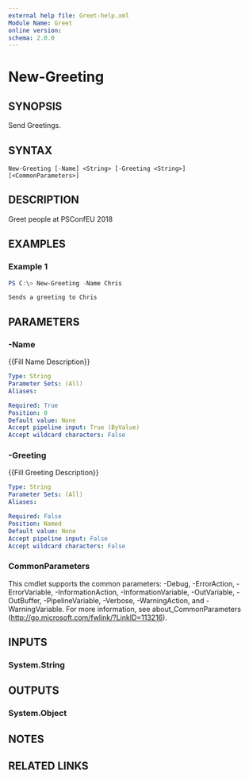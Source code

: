 ```yaml
---
external help file: Greet-help.xml
Module Name: Greet
online version:
schema: 2.0.0
---
```


# New-Greeting

## SYNOPSIS
Send Greetings.

## SYNTAX

```
New-Greeting [-Name] <String> [-Greeting <String>] [<CommonParameters>]
```

## DESCRIPTION
Greet people at PSConfEU 2018

## EXAMPLES

### Example 1
```powershell
PS C:\> New-Greeting -Name Chris
```

```text
Sends a greeting to Chris
```

## PARAMETERS

### -Name
{{Fill Name Description}}

```yaml
Type: String
Parameter Sets: (All)
Aliases:

Required: True
Position: 0
Default value: None
Accept pipeline input: True (ByValue)
Accept wildcard characters: False
```

### -Greeting
{{Fill Greeting Description}}

```yaml
Type: String
Parameter Sets: (All)
Aliases:

Required: False
Position: Named
Default value: None
Accept pipeline input: False
Accept wildcard characters: False
```

### CommonParameters
This cmdlet supports the common parameters: -Debug, -ErrorAction, -ErrorVariable, -InformationAction, -InformationVariable, -OutVariable, -OutBuffer, -PipelineVariable, -Verbose, -WarningAction, and -WarningVariable. For more information, see about_CommonParameters (http://go.microsoft.com/fwlink/?LinkID=113216).

## INPUTS

### System.String

## OUTPUTS

### System.Object

## NOTES

## RELATED LINKS
